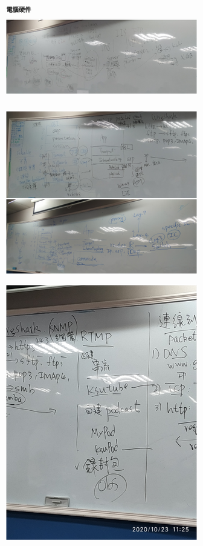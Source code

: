 ### 電腦硬件
![電腦](IMG_20201023_115319.jpg)
```


```
![OSI MONDEL](IMG_20201023_115801.jpg)
![OSI MONDEL](IMG_20201023_114901.jpg)
```

```
![協定protocol](IMG_20201023_112528.jpg)
```

```
